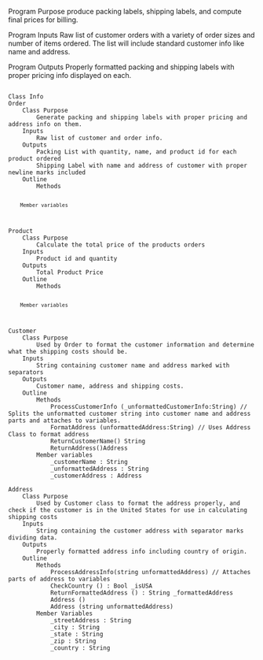 Program Purpose
produce packing labels, shipping labels, and compute final prices for billing.

Program Inputs 
Raw list of customer orders with a variety of order sizes and number of items ordered. The list will include standard customer info like name and address. 

Program Outputs
Properly formatted packing and shipping labels with proper pricing info displayed on each. 

<Code>
Class Info
Order
    Class Purpose
        Generate packing and shipping labels with proper pricing and address info on them. 
    Inputs
        Raw list of customer and order info. 
    Outputs
        Packing List with quantity, name, and product id for each product ordered
        Shipping Label with name and address of customer with proper newline marks included
    Outline
        Methods

        Member variables
        
</Code>
<Code>
Product
    Class Purpose
        Calculate the total price of the products orders
    Inputs
        Product id and quantity
    Outputs
        Total Product Price
    Outline
        Methods

        Member variables
        
</Code>
<Code>
Customer
    Class Purpose
        Used by Order to format the customer information and determine what the shipping costs should be. 
    Inputs
        String containing customer name and address marked with separators
    Outputs
        Customer name, address and shipping costs. 
    Outline
        Methods
            ProcessCustomerInfo (_unformattedCustomerInfo:String) // Splits the unformatted customer string into customer name and address parts and attaches to variables.
            FormatAddress (unformattedAddress:String) // Uses Address Class to format address
            ReturnCustomerName() String
            ReturnAddress()Address
        Member variables
            _customerName : String
            _unformattedAddress : String
            _customerAddress : Address 
</Code>
<Code>
Address
    Class Purpose
        Used by Customer class to format the address properly, and check if the customer is in the United States for use in calculating shipping costs
    Inputs
        String containing the customer address with separator marks dividing data. 
    Outputs
        Properly formatted address info including country of origin.
    Outline
        Methods
            ProcessAddressInfo(string unformattedAddress) // Attaches parts of address to variables
            CheckCountry () : Bool _isUSA
            ReturnFormattedAddress () : String _formattedAddress 
            Address ()
            Address (string unformattedAddress)
        Member Variables
            _streetAddress : String
            _city : String
            _state : String
            _zip : String
            _country : String
</Code>
